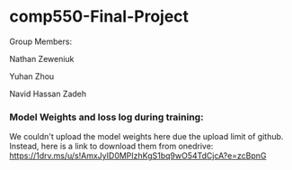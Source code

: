 # comp550-Final-Project
Group Members: 

Nathan Zeweniuk

Yuhan Zhou

Navid Hassan Zadeh

### Model Weights and loss log during training:
We couldn't upload the model weights here due the upload limit of github. Instead, here is a link to download them from onedrive: https://1drv.ms/u/s!AmxJyID0MPIzhKgS1bq9wO54TdCjcA?e=zcBpnG

